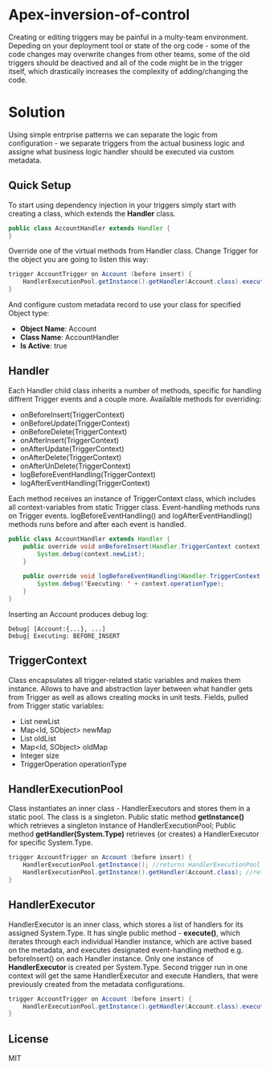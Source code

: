 # Apex-inversion-of-control
Creating or editing triggers may be painful in a multy-team environment. Depeding on your deployment tool or state of the org code - some of the code changes may overwrite changes from other teams, some of the old triggers should be deactived and all of the code might be in the trigger itself, which drastically increases the complexity of adding/changing the code.
# Solution
Using simple entrprise patterns we can separate the logic from configuration - we separate triggers from the actual business logic and assigne what business logic handler should be executed via custom metadata.


## Quick Setup
To start using dependency injection in your triggers simply start with creating a class, which extends the __Handler__ class.

```java
public class AccountHandler extends Handler {
}
```
Override one of the virtual methods from Handler class.
Change Trigger for the object you are going to listen this way:

```java
trigger AccountTrigger on Account (before insert) {
    HandlerExecutionPool.getInstance().getHandler(Account.class).execute();
}
```

And configure custom metadata record to use your class for specified Object type:
- __Object Name__: Account
- __Class Name__: AccountHandler
- __Is Active__: true

## Handler

Each Handler child class inherits a number of methods, specific for handling diffrent Trigger events and a couple more. Availalble methods for overriding:
 - onBeforeInsert(TriggerContext)
 - onBeforeUpdate(TriggerContext)
 - onBeforeDelete(TriggerContext)
 - onAfterInsert(TriggerContext)
 - onAfterUpdate(TriggerContext)
 - onAfterDelete(TriggerContext)
 - onAfterUnDelete(TriggerContext)
 - logBeforeEventHandling(TriggerContext)
 - logAfterEventHandling(TriggerContext)

Each method receives an instance of TriggerContext class, which includes all context-variables from static Trigger class.
Event-handling methods runs on Trigger events. logBeforeEventHandling() and logAfterEventHandling() methods runs before and after each event is handled.

```java
public class AccountHandler extends Handler {
    public override void onBeforeInsert(Handler.TriggerContext context) {
        System.debug(context.newList);
    }
    
    public override void logBeforeEventHandling(Handler.TriggerContext context) {
        System.debug('Executing: ' + context.operationType);
    }
}
```

Inserting an Account produces debug log:
```
Debug| [Account:{...}, ...]
Debug| Executing: BEFORE_INSERT
```

## TriggerContext
Class encapsulates all trigger-related static variables and makes them instance. Allows to have and abstraction layer between what handler gets from Trigger as well as allows creating mocks in unit tests.
Fields, pulled from Trigger static variables:

- List<SObject> newList
- Map<Id, SObject> newMap
- List<SObject> oldList
- Map<Id, SObject> oldMap
- Integer size
- TriggerOperation operationType
 
## HandlerExecutionPool
Class instantiates an inner class - HandlerExecutors and stores them in a static pool. The class is a singleton.
Public static method __getInstance()__ which retrieves a singleton instance of HandlerExecutionPool;
Public method __getHandler(System.Type)__ retrieves (or creates) a HandlerExecutor for specific System.Type.

```java
trigger AccountTrigger on Account (before insert) {
    HandlerExecutionPool.getInstance(); //returns HandlerExecutionPool instance
    HandlerExecutionPool.getInstance().getHandler(Account.class); //returns HandlerExecutor instance for Account type
}
```
## HandlerExecutor
HandlerExecutor is an inner class, which stores a list of handlers for its assigned System.Type. It has single public method - __execute()__, which iterates through each individual Handler instance, which are active based on the metadata, and executes designated event-handling method e.g. beforeInsert() on each Handler instance.
Only one instance of __HandlerExecutor__ is created per System.Type. Second trigger run in one context will get the same HandlerExecutor and execute Handlers, that were previously created from the metadata configurations.

```java
trigger AccountTrigger on Account (before insert) {
    HandlerExecutionPool.getInstance().getHandler(Account.class).execute();
}
```
License
----

MIT
